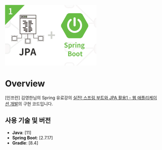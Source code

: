 <img src="https://github.com/swhyeon98/spring-study-records/blob/main/img/spring-boot-jpa-dev-webapp.png" width="300" height="200"/>

# Overview

[인프런] 김영한님의 Spring 유료강의 [실전! 스프링 부트와 JPA 활용1 - 웹 애플리케이션 개발](https://inf.run/hhEvV)의 구현 코드입니다.

## 사용 기술 및 버전

- **Java**: [11]
- **Spring Boot**: [2.7.17]
- **Gradle**: [8.4]
